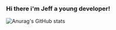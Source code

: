 ### Hi there i'm Jeff a young developer!

![Anurag's GitHub stats](https://github-readme-stats.vercel.app/api?username=miyamusaxi&show_icons=true&theme=tokyonight)



